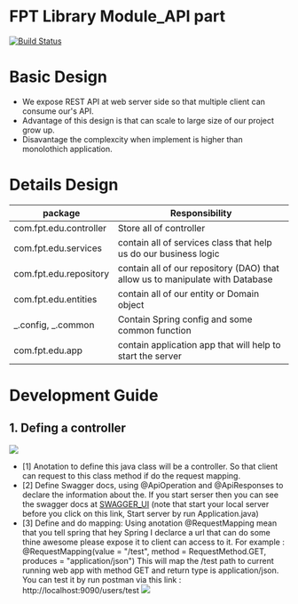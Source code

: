 # FPT Library Module_API part

[![Build Status](https://travis-ci.org/joemccann/dillinger.svg?branch=master)](https://travis-ci.org/joemccann/dillinger)

# Basic Design

- We expose REST API at web server side so that multiple client can consume our's API.
- Advantage of this design is that can scale to large size of our project grow up.
- Disavantage the complexcity when implement is higher than monolothich application.

# Details Design

| package                | Responsibility                                                                |
| ---------------------- | ----------------------------------------------------------------------------- |
| com.fpt.edu.controller | Store all of controller                                                       |
| com.fpt.edu.services   | contain all of services class that help us do our business logic              |
| com.fpt.edu.repository | contain all of our repository (DAO) that allow us to manipulate with Database |
| com.fpt.edu.entities   | contain all of our entity or Domain object                                    |
| _.config, _.common     | Contain Spring config and some common function                                |
| com.fpt.edu.app        | contain application app that will help to start the server                    |

# Development Guide

## 1. Defing a controller

![](https://i.ibb.co/yFLxJts/contrroller.png)

- [1] Anotation to define this java class will be a controller. So that client can request to this class method if do the request mapping.
- [2] Define Swagger docs, using @ApiOperation and @ApiResponses to declare the information about the. If you start serser then you can see the swagger docs at [SWAGGER_UI](http://localhost:9090/swagger-ui.html) (note that start your local server before you click on this link, Start server by run Application.java)
- [3] Define and do mapping: Using anotation @RequestMapping mean that you tell spring that hey Spring I declarce a url that can do some thine awesome please expose it to client can access to it. For example :
  @RequestMapping(value = "/test", method = RequestMethod.GET, produces = "application/json")
  This will map the /test path to current running web app with method GET and return type is application/json. You can test it by run postman via this link : http://localhost:9090/users/test
  ![](https://i.ibb.co/9qwJ9YS/postman-test.png)
